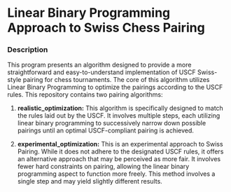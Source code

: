 # Linear Binary Programming Approach to Swiss Chess Pairing

### Description
This program presents an algorithm designed to provide a more straightforward and easy-to-understand implementation of USCF Swiss-style pairing for chess tournaments. The core of this algorithm utilizes Linear Binary Programming to optimize the pairings according to the USCF rules. This repository contains two pairing algorithms:

1. **realistic_optimization:** This algorithm is specifically designed to match the rules laid out by the USCF. It involves multiple steps, each utilizing linear binary programming to successively narrow down possible pairings until an optimal USCF-compliant pairing is achieved.

2. **experimental_optimization:** This is an experimental approach to Swiss Pairing. While it does not adhere to the designated USCF rules, it offers an alternative approach that may be perceived as more fair. It involves fewer hard constraints on pairing, allowing the linear binary programming aspect to function more freely. This method involves a single step and may yield slightly different results.